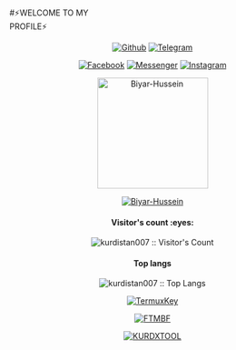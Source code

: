 #⚡WELCOME TO MY     
            PROFILE⚡
<p align="center">
<a href="https://github.com/kurdistan007"><img title="Github" src="https://img.shields.io/badge/Github-Biyar-- Hussein-blue?style=for-the-badge&logo=github"></a>
<a href="https://t.me/Biyar007"><img title="Telegram" src="https://img.shields.io/badge/Telegram-Biyar-blue?style=for-the-badge&logo=telegram"></a>
</p>

<p align="center">
<a href="https://fb.com/biyarHussein007"><img title="Facebook" src="https://img.shields.io/badge/Facebook-red?style=for-the-badge&logo=facebook"></a>
<a href="https://m.me/biyarHussein007"><img title="Messenger" src="https://img.shields.io/badge/Messenger-red?style=for-the-badge&logo=messenger"></a>
<a href="https://www.instagram.com/biyarhussein007"><img title="Instagram" src="https://img.shields.io/badge/INSTAGRAM-purple?style=for-the-badge&logo=instagram"></a>

<p align="center"><a href="https://github.com/kurdistan007"><img src="https://user-images.githubusercontent.com/61245852/105578881-4f2fae80-5d94-11eb-9c02-7638fc2e5f93.gif" height='195' alt="Biyar-Hussein">

<p align="center">
<a href="https://github.com/kurdistan007"><img title="Biyar-Hussein" src="https://github-readme-stats.vercel.app/api?username=kurdistan007&show_icons=true&include_all_commits=true&theme=chartreuse-dark&cache_seconds=3200"></a>
</p>


</p>
<h4 align="center">Visitor's count :eyes:</h4>
<p align="center"><img src="https://profile-counter.glitch.me/{kurdistan007}/count.svg" alt="kurdistan007 :: Visitor's Count" /></p>
<h4 align="center">Top langs</h4>
<p align="center"><img src="https://github-readme-stats.vercel.app/api/top-langs/?username=kurdistan007&langs_count=10&theme=buefy&layout=compact" alt="kurdistan007 :: Top Langs" /></p>

<p align="center">
<a href="https://github.com/kurdistan007/TermuxKey"><img title="TermuxKey" src="https://github-readme-stats.vercel.app/api/pin/?username=kurdistan007&repo=TermuxKey&theme=dark"></a>
</p>

<p align="center">
<a href="https://github.com/kurdistan007/FTMBF"><img title="FTMBF" src="https://github-readme-stats.vercel.app/api/pin/?username=kurdistan007&repo=FTMBF&theme=vision-friendly-dark"></a>
</p>

<p align="center">
<a href="https://github.com/kurdistan007/KURDXTOOL"><img title="KURDXTOOL" src="https://github-readme-stats.vercel.app/api/pin/?username=kurdistan007&repo=KURDXTOOL&theme=tokyonight"></a>
</p>








